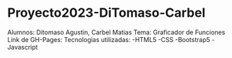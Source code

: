 # Proyecto2023-DiTomaso-Carbel
Alumnos: Ditomaso Agustin, Carbel Matias
Tema: Graficador de Funciones
Link de GH-Pages:
Tecnologias utilizadas:
  -HTML5
  -CSS
  -Bootstrap5
  -Javascript
